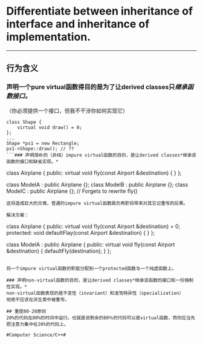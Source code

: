 # Differentiate between inheritance of interface and inheritance of implementation.
- - - -
## 行为含义


### 声明一个pure virtual函数得目的是为了让derived classes只*继承函数接口。*
（你必须提供一个接口，但我不干涉你如何实现它）

```
class Shape {
	virtual void draw() = 0;
};
...
Shape *ps1 = new Rectangle;
ps1->Shape::draw(); // ??
```### 声明简朴的（非纯）impure virtual函数的目的，是让derived classes*继承该函数的接口和缺省实现。*

```
class Airplane {
public:
	virtual void fly(const Airport &destination) { }
};

class ModelA : public Airplane {};
class ModelB : public Airplane {};
class ModelC : public Airplane {}; // Forgets to rewrite fly()
```
这将造成巨大的灾难，普通的impure virtual函数肩负两职将带来对其忘记重写的后果。

解决方案：

```
class Airplane {
public:
	virtual void fly(const Airport &destination) = 0;
protected:
	void defaultFlay(const Airport &destination) { }
};

class ModelA : public Airplane {
public:
	virtual void fly(const Airport &destination) {
		defaultFly(destination);
	}
};
```

将一个impure virtual函数的职能分配到一个protected函数与一个纯虚函数上。

### 声明non-virtual函数的目的，是让derived classes*继承该函数的接口和一份强制性实现。*
non-virtual函数表现的是不变性（invariant）和凌驾特异性（specialization）
他绝不应该在派生类中被重写。

## 重提80-20原则
20%的代码在80%的时间中运行。也就是说剩余的80％的代码可以是virtual函数，而你应当先把注意力集中在20%的代码上。

#Computer Science/C++#